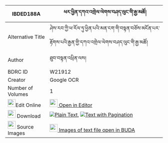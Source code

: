 |IBDED188A|ཕར་ཕྱིན་དཀའ་འགྲེལ་ལེགས་བཤད་ལུང་གི་རྒྱ་མཚོ། 
| --- | --- 
|Alternative Title |ཤེས་རབ་ཀྱི་ཕ་རོལ་ཏུ་ཕྱིན་པའི་མན་ངག་གི་བསྟན་བཅོས་མངོན་པར་རྟོགས་པའི་རྒྱན་གྱི་དཀའ་འགྲེལ་ལེགས་བཤད་ལུང་གི་རྒྱ་མཚོ།
|Author| ཐུབ་བསྟན་འཕྲིན་ལས།
|BDRC ID | W21912
|Creator | Google OCR
|Number of Volumes| 1
|<img width="25" src="https://img.icons8.com/color/25/000000/edit-property.png">Edit Online| [<img width="25" src="https://avatars.githubusercontent.com/u/45091458?s=200&v=4"> Open in Editor](http://editor.openpecha.org/IBDED188A)
|<img width="25" src="https://img.icons8.com/fluent/48/000000/download-2.png"/>  Download | [![](https://img.icons8.com/color/20/000000/txt.png)Plain Text](https://github.com/Openpecha/IBDED188A/releases/download/v1/parchin_kandrel_lekshe_lung_gi_plain_IBDED188A.zip), [![](https://img.icons8.com/color/20/000000/txt.png)Text with Pagination](https://github.com/Openpecha/IBDED188A/releases/download/v1/parchin_kandrel_lekshe_lung_gi_pages_IBDED188A.zip)
|<img width="25" src="https://img.icons8.com/plasticine/100/000000/pictures-folder.png"/>  Source Images | [<img width="25" src="https://library.bdrc.io/icons/BUDA-small.svg"> Images of text file open in BUDA](https://library.bdrc.io/show/bdr:W21912)